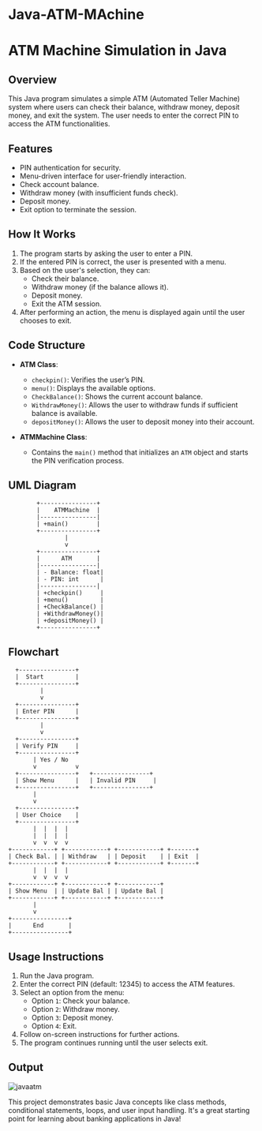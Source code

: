 # Java-ATM-MAchine

# ATM Machine Simulation in Java

## Overview
This Java program simulates a simple ATM (Automated Teller Machine) system where users can check their balance, withdraw money, deposit money, and exit the system. The user needs to enter the correct PIN to access the ATM functionalities.

## Features
- PIN authentication for security.
- Menu-driven interface for user-friendly interaction.
- Check account balance.
- Withdraw money (with insufficient funds check).
- Deposit money.
- Exit option to terminate the session.

## How It Works
1. The program starts by asking the user to enter a PIN.
2. If the entered PIN is correct, the user is presented with a menu.
3. Based on the user's selection, they can:
   - Check their balance.
   - Withdraw money (if the balance allows it).
   - Deposit money.
   - Exit the ATM session.
4. After performing an action, the menu is displayed again until the user chooses to exit.

## Code Structure
- **ATM Class**:
  - `checkpin()`: Verifies the user’s PIN.
  - `menu()`: Displays the available options.
  - `CheckBalance()`: Shows the current account balance.
  - `WithdrawMoney()`: Allows the user to withdraw funds if sufficient balance is available.
  - `depositMoney()`: Allows the user to deposit money into their account.

- **ATMMachine Class**:
  - Contains the `main()` method that initializes an `ATM` object and starts the PIN verification process.

## UML Diagram
```
        +----------------+
        |    ATMMachine  |
        |----------------|
        | +main()        |
        +----------------+
                |
                v
        +----------------+
        |      ATM       |
        |----------------|
        | - Balance: float|
        | - PIN: int      |
        |----------------|
        | +checkpin()     |
        | +menu()         |
        | +CheckBalance() |
        | +WithdrawMoney()|
        | +depositMoney() |
        +----------------+
```

## Flowchart
```plaintext
  +----------------+
  |  Start         |
  +----------------+
         |
         v
  +----------------+
  | Enter PIN      |
  +----------------+
         |
         v
  +----------------+
  | Verify PIN     |
  +----------------+
       | Yes / No
       v           v
  +----------------+   +----------------+
  | Show Menu      |   | Invalid PIN     |
  +----------------+   +----------------+
       |
       v
  +----------------+
  | User Choice    |
  +----------------+
       |  |  |  |
       |  |  |  |
       v  v  v  v
+------------+ +------------+ +------------+ +-------+
| Check Bal. | | Withdraw   | | Deposit    | | Exit  |
+------------+ +------------+ +------------+ +-------+
       |  |  |  |
       v  v  v  v
+------------+ +------------+ +------------+
| Show Menu  | | Update Bal | | Update Bal |
+------------+ +------------+ +------------+
       |
       v
+----------------+
|      End       |
+----------------+
```

## Usage Instructions
1. Run the Java program.
2. Enter the correct PIN (default: 12345) to access the ATM features.
3. Select an option from the menu:
   - Option `1`: Check your balance.
   - Option `2`: Withdraw money.
   - Option `3`: Deposit money.
   - Option `4`: Exit.
4. Follow on-screen instructions for further actions.
5. The program continues running until the user selects exit.

## Output

![javaatm](https://github.com/user-attachments/assets/ac02958e-173a-4ec3-b51c-7de7488a02f2)

This project demonstrates basic Java concepts like class methods, conditional statements, loops, and user input handling. It's a great starting point for learning about banking applications in Java!

